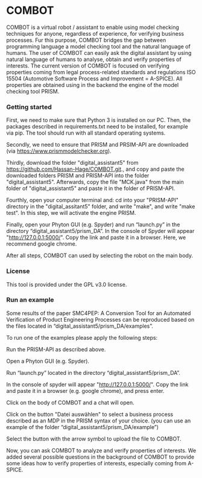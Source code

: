 # COMBOT
COMBOT is a virtual robot / assistant to enable using model checking techniques for anyone, regardless of experience, for verifying business processes. Fur this purpose, COMBOT bridges the gap between programming language a model checking tool and the natural language of humans. The user of COMBOT can easily ask the digital assistant by using natural language of humans to analyse, obtain and verify properties of interests. The current version of COMBOT is focused on verifying properties coming from legal process-related standards and regulations ISO 15504 (Automotive Software Process and Improvement = A-SPICE). All properties are obtained using in the backend the engine of the model checking tool PRISM.

###   Getting started

First, we need to make sure that Python 3 is installed on our PC. Then, the packages described in requirements.txt need to be installed, for example via pip. The tool should run with all standard operating systems.

Secondly, we need to ensure that PRISM and PRSIM-API are downloaded (via https://www.prismmodelchecker.org).

Thirdly, download the folder "digital_assistant5" from https://github.com/Hassan-Hage/COMBOT.git., and copy and paste the downloaded folders PRISM and PRISM-API into the folder "digital_assistant5". Afterwards, copy the file "MCK.java" from the main folder of "digital_assistant5" and paste it in the folder of PRISM-API.

Fourthly, open your computer terminal and: cd into your "PRISM-API" directory in the "digital_assitant5" folder, and write "make", and write "make test". In this step, we will activate the engine PRISM.

Finally, open your Phyton GUI (e.g. Spyder) and run “launch.py” in the directory “digital_assistant5/prism_DA”. In the console of Spyder will appear "http://127.0.0.1:5000/". Copy the link and paste it in a browser. Here, we recommend google chrome.

After all steps, COMBOT can used by selecting the robot on the main body.

### License

This tool is provided under the GPL v3.0 license.

### Run an example

Some results of the paper SMC4PEP: A Conversion Tool for an Automated Verification of Product Engineering Processes can be reproduced based on the files located in “digital_assistant5/prism_DA/examples”.

To run one of the examples please apply the following steps:

Run the PRISM-API as described above.

Open a Phyton GUI (e.g. Spyder).

Run “launch.py” located in the directory “digital_assistant5/prism_DA”.

In the console of spyder will appear "http://127.0.0.1:5000/". Copy the link and paste it in a browser (e.g. google chrome), and press enter.

Click on the body of COMBOT and a chat will open.

Click on the button "Datei auswählen" to select a business process described as an MDP in the PRISM syntax of your choice. (you can use an example of the folder “digital_assistant5/prism_DA/example”)

Select the button with the arrow symbol to upload the file to COMBOT. 

Now, you can ask COMBOT to analyze and verify properties of interests. We added several possible questions in the background of COMBOT to provide some ideas how to verify properties of interests, especially coming from A-SPICE.
